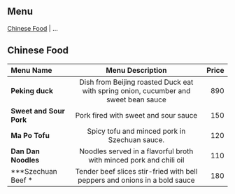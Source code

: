 ## Menu

[Chinese Food](#chinese-food) | ...

## Chinese Food
| Menu Name                                         |                                   Menu Description                                   | Price |
|:--------------------------------------------------|:------------------------------------------------------------------------------------:|------:|
| **Peking duck**                                   | Dish from Beijing roasted Duck  eat with spring onion, cucumber and sweet bean sauce |   890 |
| **Sweet and Sour Pork**                           |                         Pork fired with sweet and sour sauce                         |   150 |
| **Ma Po Tofu**                                    |                    Spicy tofu and minced pork in Szechuan sauce.                     |   120 |
| **Dan Dan Noodles**                               |          Noodles served in a flavorful broth with minced pork and chili oil          |   110 |
| ***Szechuan Beef *                                |     Tender beef slices stir-fried with bell peppers and onions in a bold sauce       |   180 |